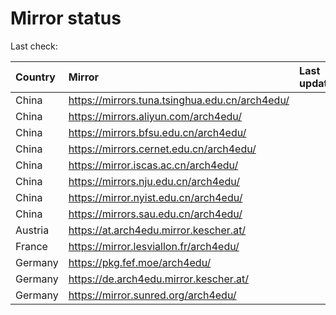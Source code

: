 <script src="./time.js"></script>
# Mirror status
Last check: <script type="text/javascript">localize(1711304646.9523034);</script>

|Country|Mirror|Last update|
|:------|:-----|:----------|
|China|https://mirrors.tuna.tsinghua.edu.cn/arch4edu/|<script type="text/javascript">localize(1711261770);</script>|
|China|https://mirrors.aliyun.com/arch4edu/|<script type="text/javascript">localize(1711261770);</script>|
|China|https://mirrors.bfsu.edu.cn/arch4edu/|<script type="text/javascript">localize(1711261770);</script>|
|China|https://mirrors.cernet.edu.cn/arch4edu/|<script type="text/javascript">localize(1711261770);</script>|
|China|https://mirror.iscas.ac.cn/arch4edu/|<script type="text/javascript">localize(1711261770);</script>|
|China|https://mirrors.nju.edu.cn/arch4edu/|<script type="text/javascript">localize(1711218544);</script>|
|China|https://mirror.nyist.edu.cn/arch4edu/|<script type="text/javascript">localize(1711261770);</script>|
|China|https://mirrors.sau.edu.cn/arch4edu/|<script type="text/javascript">localize(1711261770);</script>|
|Austria|https://at.arch4edu.mirror.kescher.at/|<script type="text/javascript">localize(1711261770);</script>|
|France|https://mirror.lesviallon.fr/arch4edu/|<script type="text/javascript">localize(1711261770);</script>|
|Germany|https://pkg.fef.moe/arch4edu/|<script type="text/javascript">localize(1711261770);</script>|
|Germany|https://de.arch4edu.mirror.kescher.at/|<script type="text/javascript">localize(1711261770);</script>|
|Germany|https://mirror.sunred.org/arch4edu/|<script type="text/javascript">localize(1711261770);</script>|

<script src="./tablefilter/tablefilter.js"></script>
<script src="./table.js"></script>